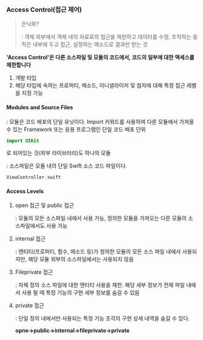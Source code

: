 ### Access Control(접근 제어)

> 은닉화? 
>
> : 객체 외부에서 객체 내의 자료로의 접근을 제한하고 데이터를 수정, 조작하는 동작은 내부에 두고 접근, 설정하는 메소드로 결과만 받는 것

__'Access Control'은 다른 소스파일 및 모듈의 코드에서, 코드의 일부에 대한 액세스를 제한합니다__

1. 개발 타입
2. 해당 타입에 속하는 프로퍼티, 메소드, 이니셜라이저 및 첨자에 대해 특정 접근 레벨을 지정 가능

#### Modules and Source Files

: 모듈은 코드 배포의 단일 유닛이다. Import 키워드를 사용하여 다른 모듈에서 가져올 수 있는 Framework 또는 응용 프로그램인 단일 코드 배포 단위

```swift
import UIKit
```

로 되어있는 것(외부 라이브러리)도 하나의 모듈

: 소스파일은 모듈 내의 단일 Swift 소스 코드 파일이다.

```swift
ViewController.swift
```

#### Access Levels

1. open 접근 및 public 접근

   : 모듈의 모든 소스파일 내에서 사용 가능, 정의한 모듈을 가져오는 다른 모듈의 소스파일에서도 사용 가능

2. internal 접근

   : 엔티티(프로퍼티, 함수, 메소드 등)가 정의한 모듈의 모든 소스 파일 내에서 사용되지만, 해당 모듈 외부의 소스파일에서는 사용되지 않음

3. Fileprivate 접근

   : 자체 정의 소스 파일에 대한 엔티티 사용을 제한. 해당 세부 정보가 전체 파일 내에서 사용 될 때 특정 기능의 구현 세부 정보를 숨길 수 있음

4. private 접근

   : 단일 정의 내에서만 사용되는 특정 기능 조각의 구현 상세 내역을 숨길 수 있다.

   __opne->public->internal->fileprivate->private__

   